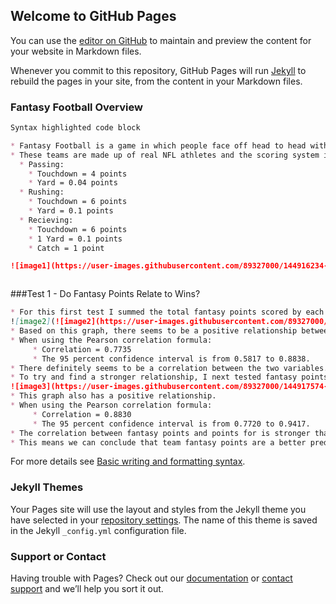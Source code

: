 ## Welcome to GitHub Pages

You can use the [editor on GitHub](https://github.com/NolanJolicoeur/Official-DSA/edit/gh-pages/index.md) to maintain and preview the content for your website in Markdown files.

Whenever you commit to this repository, GitHub Pages will run [Jekyll](https://jekyllrb.com/) to rebuild the pages in your site, from the content in your Markdown files.

### Fantasy Football Overview
```Markdown
Syntax highlighted code block

* Fantasy Football is a game in which people face off head to head with fictional teams they created. 
* These teams are made up of real NFL athletes and the scoring system is based off actual NFL stats. 
  * Passing: 
    * Touchdown = 4 points
    * Yard = 0.04 points
  * Rushing: 
    * Touchdown = 6 points 
    * Yard = 0.1 points
  * Recieving: 
    * Touchdown = 6 points 
    * 1 Yard = 0.1 points 
    * Catch = 1 point

![image1](https://user-images.githubusercontent.com/89327000/144916234-68213361-4e0b-4cc5-9e8b-2ffe82a776ca.png)



```
###Test 1 - Do Fantasy Points Relate to Wins?
```Markdown
* For this first test I summed the total fantasy points scored by each team throughout the season. 
![image2](![image2](https://user-images.githubusercontent.com/89327000/144916715-9307e68f-7dba-4655-ba24-22f017b1f426.png)
* Based on this graph, there seems to be a positive relationship between fantasy points and wins. 
* When using the Pearson correlation formula: 
     * Correlation = 0.7735
     * The 95 percent confidence interval is from 0.5817 to 0.8838. 
* There definitely seems to be a correlation between the two variables. 
* To try and find a stronger relationship, I next tested fantasy points in relation to points scored. 
![image3](https://user-images.githubusercontent.com/89327000/144917574-e3a5b38e-7f49-439e-99cf-9d4495571302.png)
* This graph also has a positive relationship. 
* When using the Pearson correlation formula: 
     * Correlation = 0.8830
     * The 95 percent confidence interval is from 0.7720 to 0.9417. 
* The correlation between fantasy points and points for is stronger than the correlation between fantasy points and wins. 
* This means we can conclude that team fantasy points are a better predictor of points scored than wins. 


```


For more details see [Basic writing and formatting syntax](https://docs.github.com/en/github/writing-on-github/getting-started-with-writing-and-formatting-on-github/basic-writing-and-formatting-syntax).

### Jekyll Themes

Your Pages site will use the layout and styles from the Jekyll theme you have selected in your [repository settings](https://github.com/NolanJolicoeur/Official-DSA/settings/pages). The name of this theme is saved in the Jekyll `_config.yml` configuration file.

### Support or Contact

Having trouble with Pages? Check out our [documentation](https://docs.github.com/categories/github-pages-basics/) or [contact support](https://support.github.com/contact) and we’ll help you sort it out.

